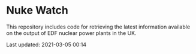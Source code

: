 # Nuke Watch

This repository includes code for retrieving the latest information available on the output of EDF nuclear power plants in the UK.

Last updated: 2021-03-05 00:14
